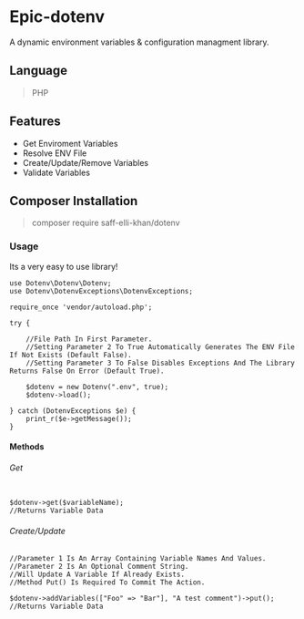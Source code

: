 # Epic-dotenv

A dynamic environment variables & configuration managment library.

## Language

> PHP

## Features

- Get Enviroment Variables
- Resolve ENV File
- Create/Update/Remove Variables
- Validate Variables

## Composer Installation

> composer require saff-elli-khan/dotenv

### Usage

Its a very easy to use library!

```
use Dotenv\Dotenv\Dotenv;
use Dotenv\DotenvExceptions\DotenvExceptions;

require_once 'vendor/autoload.php';

try {

    //File Path In First Parameter.
    //Setting Parameter 2 To True Automatically Generates The ENV File If Not Exists (Default False).
    //Setting Parameter 3 To False Disables Exceptions And The Library Returns False On Error (Default True).

    $dotenv = new Dotenv(".env", true);
    $dotenv->load();

} catch (DotenvExceptions $e) {
    print_r($e->getMessage());
}

```

#### Methods

###### Get

```

$dotenv->get($variableName);
//Returns Variable Data

```

###### Create/Update

```
//Parameter 1 Is An Array Containing Variable Names And Values.
//Parameter 2 Is An Optional Comment String.
//Will Update A Variable If Already Exists.
//Method Put() Is Required To Commit The Action.

$dotenv->addVariables(["Foo" => "Bar"], "A test comment")->put();
//Returns Variable Data

```
